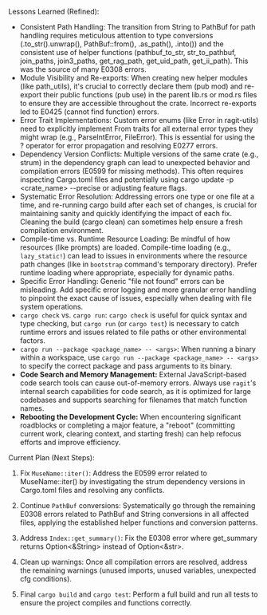 Lessons Learned (Refined):

   * Consistent Path Handling: The transition from String to PathBuf for path handling requires meticulous attention to type conversions (.to_str().unwrap(), PathBuf::from(),
     .as_path(), .into()) and the consistent use of helper functions (pathbuf_to_str, str_to_pathbuf, join_paths, join3_paths, get_rag_path, get_uid_path, get_ii_path). This
     was the source of many E0308 errors.
   * Module Visibility and Re-exports: When creating new helper modules (like path_utils), it's crucial to correctly declare them (pub mod) and re-export their public functions
     (pub use) in the parent lib.rs or mod.rs files to ensure they are accessible throughout the crate. Incorrect re-exports led to E0425 (cannot find function) errors.
   * Error Trait Implementations: Custom error enums (like Error in ragit-utils) need to explicitly implement From traits for all external error types they might wrap (e.g.,
     ParseIntError, FileError). This is essential for using the ? operator for error propagation and resolving E0277 errors.
   * Dependency Version Conflicts: Multiple versions of the same crate (e.g., strum) in the dependency graph can lead to unexpected behavior and compilation errors (E0599 for
     missing methods). This often requires inspecting Cargo.toml files and potentially using cargo update -p <crate_name> --precise <version> or adjusting feature flags.
   * Systematic Error Resolution: Addressing errors one type or one file at a time, and re-running cargo build after each set of changes, is crucial for maintaining sanity and
     quickly identifying the impact of each fix. Cleaning the build (cargo clean) can sometimes help ensure a fresh compilation environment.
   * Compile-time vs. Runtime Resource Loading: Be mindful of how resources (like prompts) are loaded. Compile-time loading (e.g., `lazy_static!`) can lead to issues in environments where the resource path changes (like in `bootstrap` command's temporary directory). Prefer runtime loading where appropriate, especially for dynamic paths.
   * Specific Error Handling: Generic "file not found" errors can be misleading. Add specific error logging and more granular error handling to pinpoint the exact cause of issues, especially when dealing with file system operations.
   * `cargo check` vs. `cargo run`: `cargo check` is useful for quick syntax and type checking, but `cargo run` (or `cargo test`) is necessary to catch runtime errors and issues related to file paths or other environmental factors.
   * `cargo run --package <package_name> -- <args>`: When running a binary within a workspace, use `cargo run --package <package_name> -- <args>` to specify the correct package and pass arguments to its binary.
   * **Code Search and Memory Management:** External JavaScript-based code search tools can cause out-of-memory errors. Always use `ragit`'s internal search capabilities for code search, as it is optimized for large codebases and supports searching for filenames that match function names.
   * **Rebooting the Development Cycle:** When encountering significant roadblocks or completing a major feature, a "reboot" (committing current work, clearing context, and starting fresh) can help refocus efforts and improve efficiency.

  Current Plan (Next Steps):

   1. Fix `MuseName::iter()`: Address the E0599 error related to MuseName::iter() by investigating the strum dependency versions in Cargo.toml files and resolving any conflicts.
   2. Continue `PathBuf` conversions: Systematically go through the remaining E0308 errors related to PathBuf and String conversions in all affected files, applying the
      established helper functions and conversion patterns.
   3. Address `Index::get_summary()`: Fix the E0308 error where get_summary returns Option<&String> instead of Option<&str>.

   4. Clean up warnings: Once all compilation errors are resolved, address the remaining warnings (unused imports, unused variables, unexpected cfg conditions).

   5. Final `cargo build` and `cargo test`: Perform a full build and run all tests to ensure the project compiles and functions correctly.